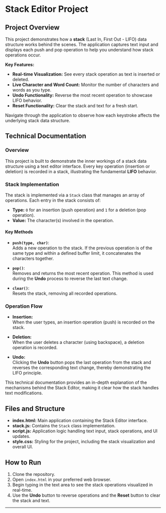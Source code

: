 # Stack Editor Project

## Project Overview

This project demonstrates how a **stack** (Last In, First Out - LIFO) data structure works behind the scenes. The application captures text input and displays each push and pop operation to help you understand how stack operations occur.

**Key Features:**
- **Real-time Visualization:** See every stack operation as text is inserted or deleted.
- **Live Character and Word Count:** Monitor the number of characters and words as you type.
- **Undo Functionality:** Reverse the most recent operation to showcase LIFO behavior.
- **Reset Functionality:** Clear the stack and text for a fresh start.

Navigate through the application to observe how each keystroke affects the underlying stack data structure.

## Technical Documentation

### Overview

This project is built to demonstrate the inner workings of a stack data structure using a text editor interface. Every key operation (insertion or deletion) is recorded in a stack, illustrating the fundamental **LIFO** behavior.

### Stack Implementation

The stack is implemented via a `Stack` class that manages an array of operations. Each entry in the stack consists of:
- **Type:** `0` for an insertion (push operation) and `1` for a deletion (pop operation).
- **Value:** The character(s) involved in the operation.

#### Key Methods

- **`push(type, char)`**:  
  Adds a new operation to the stack. If the previous operation is of the same type and within a defined buffer limit, it concatenates the characters together.

- **`pop()`**:  
  Removes and returns the most recent operation. This method is used during the **Undo** process to reverse the last text change.

- **`clear()`**:  
  Resets the stack, removing all recorded operations.

### Operation Flow

- **Insertion:**  
  When the user types, an insertion operation (push) is recorded on the stack.
  
- **Deletion:**  
  When the user deletes a character (using backspace), a deletion operation is recorded.
  
- **Undo:**  
  Clicking the **Undo** button pops the last operation from the stack and reverses the corresponding text change, thereby demonstrating the LIFO principle.

This technical documentation provides an in-depth explanation of the mechanisms behind the Stack Editor, making it clear how the stack handles text modifications.

## Files and Structure

- **index.html:** Main application containing the Stack Editor interface.
- **stack.js:** Contains the `Stack` class implementation.
- **script.js:** Application logic handling text input, stack operations, and UI updates.
- **style.css:** Styling for the project, including the stack visualization and overall UI.

## How to Run

1. Clone the repository.
2. Open `index.html` in your preferred web browser.
3. Begin typing in the text area to see the stack operations visualized in real-time.
4. Use the **Undo** button to reverse operations and the **Reset** button to clear the stack and text.

---

